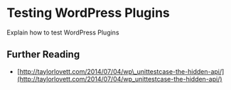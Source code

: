 # Testing WordPress Plugins

Explain how to test WordPress Plugins

## Further Reading

* [http://taylorlovett.com/2014/07/04/wp\_unittestcase-the-hidden-api/](http://taylorlovett.com/2014/07/04/wp_unittestcase-the-hidden-api/)

